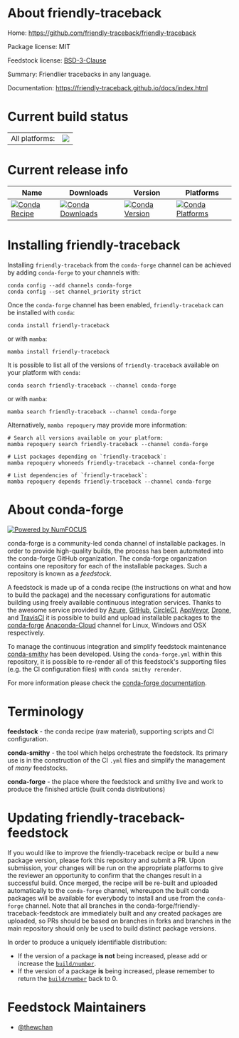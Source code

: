 About friendly-traceback
========================

Home: https://github.com/friendly-traceback/friendly-traceback

Package license: MIT

Feedstock license: [BSD-3-Clause](https://github.com/conda-forge/friendly-traceback-feedstock/blob/main/LICENSE.txt)

Summary: Friendlier tracebacks in any language.

Documentation: https://friendly-traceback.github.io/docs/index.html

Current build status
====================


<table><tr><td>All platforms:</td>
    <td>
      <a href="https://dev.azure.com/conda-forge/feedstock-builds/_build/latest?definitionId=14971&branchName=main">
        <img src="https://dev.azure.com/conda-forge/feedstock-builds/_apis/build/status/friendly-traceback-feedstock?branchName=main">
      </a>
    </td>
  </tr>
</table>

Current release info
====================

| Name | Downloads | Version | Platforms |
| --- | --- | --- | --- |
| [![Conda Recipe](https://img.shields.io/badge/recipe-friendly--traceback-green.svg)](https://anaconda.org/conda-forge/friendly-traceback) | [![Conda Downloads](https://img.shields.io/conda/dn/conda-forge/friendly-traceback.svg)](https://anaconda.org/conda-forge/friendly-traceback) | [![Conda Version](https://img.shields.io/conda/vn/conda-forge/friendly-traceback.svg)](https://anaconda.org/conda-forge/friendly-traceback) | [![Conda Platforms](https://img.shields.io/conda/pn/conda-forge/friendly-traceback.svg)](https://anaconda.org/conda-forge/friendly-traceback) |

Installing friendly-traceback
=============================

Installing `friendly-traceback` from the `conda-forge` channel can be achieved by adding `conda-forge` to your channels with:

```
conda config --add channels conda-forge
conda config --set channel_priority strict
```

Once the `conda-forge` channel has been enabled, `friendly-traceback` can be installed with `conda`:

```
conda install friendly-traceback
```

or with `mamba`:

```
mamba install friendly-traceback
```

It is possible to list all of the versions of `friendly-traceback` available on your platform with `conda`:

```
conda search friendly-traceback --channel conda-forge
```

or with `mamba`:

```
mamba search friendly-traceback --channel conda-forge
```

Alternatively, `mamba repoquery` may provide more information:

```
# Search all versions available on your platform:
mamba repoquery search friendly-traceback --channel conda-forge

# List packages depending on `friendly-traceback`:
mamba repoquery whoneeds friendly-traceback --channel conda-forge

# List dependencies of `friendly-traceback`:
mamba repoquery depends friendly-traceback --channel conda-forge
```


About conda-forge
=================

[![Powered by
NumFOCUS](https://img.shields.io/badge/powered%20by-NumFOCUS-orange.svg?style=flat&colorA=E1523D&colorB=007D8A)](https://numfocus.org)

conda-forge is a community-led conda channel of installable packages.
In order to provide high-quality builds, the process has been automated into the
conda-forge GitHub organization. The conda-forge organization contains one repository
for each of the installable packages. Such a repository is known as a *feedstock*.

A feedstock is made up of a conda recipe (the instructions on what and how to build
the package) and the necessary configurations for automatic building using freely
available continuous integration services. Thanks to the awesome service provided by
[Azure](https://azure.microsoft.com/en-us/services/devops/), [GitHub](https://github.com/),
[CircleCI](https://circleci.com/), [AppVeyor](https://www.appveyor.com/),
[Drone](https://cloud.drone.io/welcome), and [TravisCI](https://travis-ci.com/)
it is possible to build and upload installable packages to the
[conda-forge](https://anaconda.org/conda-forge) [Anaconda-Cloud](https://anaconda.org/)
channel for Linux, Windows and OSX respectively.

To manage the continuous integration and simplify feedstock maintenance
[conda-smithy](https://github.com/conda-forge/conda-smithy) has been developed.
Using the ``conda-forge.yml`` within this repository, it is possible to re-render all of
this feedstock's supporting files (e.g. the CI configuration files) with ``conda smithy rerender``.

For more information please check the [conda-forge documentation](https://conda-forge.org/docs/).

Terminology
===========

**feedstock** - the conda recipe (raw material), supporting scripts and CI configuration.

**conda-smithy** - the tool which helps orchestrate the feedstock.
                   Its primary use is in the construction of the CI ``.yml`` files
                   and simplify the management of *many* feedstocks.

**conda-forge** - the place where the feedstock and smithy live and work to
                  produce the finished article (built conda distributions)


Updating friendly-traceback-feedstock
=====================================

If you would like to improve the friendly-traceback recipe or build a new
package version, please fork this repository and submit a PR. Upon submission,
your changes will be run on the appropriate platforms to give the reviewer an
opportunity to confirm that the changes result in a successful build. Once
merged, the recipe will be re-built and uploaded automatically to the
`conda-forge` channel, whereupon the built conda packages will be available for
everybody to install and use from the `conda-forge` channel.
Note that all branches in the conda-forge/friendly-traceback-feedstock are
immediately built and any created packages are uploaded, so PRs should be based
on branches in forks and branches in the main repository should only be used to
build distinct package versions.

In order to produce a uniquely identifiable distribution:
 * If the version of a package **is not** being increased, please add or increase
   the [``build/number``](https://docs.conda.io/projects/conda-build/en/latest/resources/define-metadata.html#build-number-and-string).
 * If the version of a package **is** being increased, please remember to return
   the [``build/number``](https://docs.conda.io/projects/conda-build/en/latest/resources/define-metadata.html#build-number-and-string)
   back to 0.

Feedstock Maintainers
=====================

* [@thewchan](https://github.com/thewchan/)

